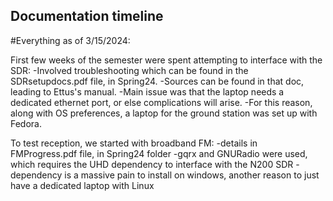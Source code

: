## Documentation timeline
#Everything as of 3/15/2024:

First few weeks of the semester were spent attempting to interface with the SDR:
-Involved troubleshooting which can be found in the SDRsetupdocs.pdf file, in Spring24.
-Sources can be found in that doc, leading to Ettus's manual.
-Main issue was that the laptop needs a dedicated ethernet port, or else complications will arise.
-For this reason, along with OS preferences, a laptop for the ground station was set up with Fedora.

To test reception, we started with broadband FM:
-details in FMProgress.pdf file, in Spring24 folder
-gqrx and GNURadio were used, which requires the UHD dependency to interface with the N200 SDR
-dependency is a massive pain to install on windows, another reason to just have a dedicated laptop with Linux

